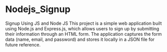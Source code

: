 # Nodejs_Signup
Signup Using JS and Node JS
This project is a simple web application built using Node.js and Express.js, which allows users to sign up by submitting their information through an HTML form. The application captures the form data (name, email, and password) and stores it locally in a JSON file for future reference.
